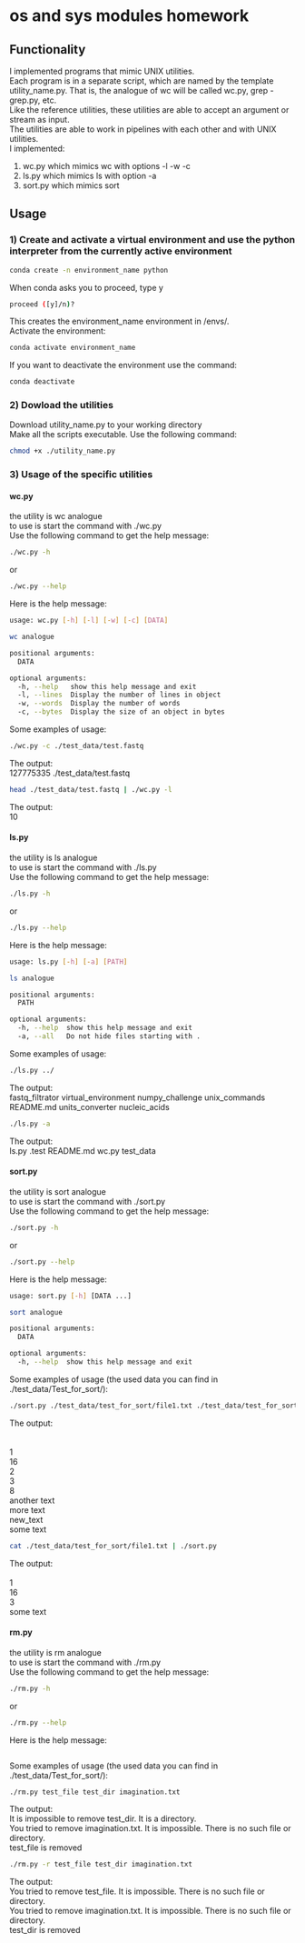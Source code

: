 # os and sys modules homework
## Functionality
I implemented programs that mimic UNIX utilities. <br>
Each program is in a separate script, which are named by the template utility_name.py. That is, the analogue of wc will be called wc.py, grep - grep.py, etc.<br>
Like the reference utilities, these utilities are able to accept an argument or stream as input.<br>
The utilities are able to work in pipelines with each other and with UNIX utilities.<br>
I implemented: <br>
1) wc.py which mimics wc with options -l -w -c <br>
2) ls.py which mimics ls with option -a <br>
3) sort.py which mimics sort <br>

## Usage
### 1) Create and activate a virtual environment and use the python interpreter from the currently active environment
```bash
conda create -n environment_name python
```
When conda asks you to proceed, type y
```bash
proceed ([y]/n)?
```
This creates the environment_name environment in /envs/.<br>
Activate the environment:
```bash
conda activate environment_name
```
If you want to deactivate the environment use the command:
```bash
conda deactivate
```
### 2) Dowload the utilities
Download utility_name.py to your working directory<br>
Make all the scripts executable. Use the following command:
```bash
chmod +x ./utility_name.py
```
### 3) Usage of the specific utilities
#### wc.py
the utility is wc analogue <br>
to use is start the command with ./wc.py <br>
Use the following command to get the help message:
```bash
./wc.py -h
```
or 
```bash
./wc.py --help
```
Here is the help message:
```bash
usage: wc.py [-h] [-l] [-w] [-c] [DATA]

wc analogue

positional arguments:
  DATA

optional arguments:
  -h, --help   show this help message and exit
  -l, --lines  Display the number of lines in object
  -w, --words  Display the number of words
  -c, --bytes  Display the size of an object in bytes
```
Some examples of usage:
```bash
./wc.py -c ./test_data/test.fastq
```
The output:<br>
127775335 ./test_data/test.fastq
```bash
head ./test_data/test.fastq | ./wc.py -l
```
The output:<br>
10
#### ls.py
the utility is ls analogue <br>
to use is start the command with ./ls.py <br>
Use the following command to get the help message:
```bash
./ls.py -h
```
or
```bash
./ls.py --help
```
Here is the help message:
```bash
usage: ls.py [-h] [-a] [PATH]

ls analogue

positional arguments:
  PATH

optional arguments:
  -h, --help  show this help message and exit
  -a, --all   Do not hide files starting with .
```
Some examples of usage:
```bash
./ls.py ../
```
The output:<br>
fastq_filtrator virtual_environment numpy_challenge unix_commands README.md units_converter nucleic_acids
```bash
./ls.py -a
```
The output:<br>
ls.py .test README.md wc.py test_data
#### sort.py
the utility is sort analogue <br>
to use is start the command with ./sort.py <br>
Use the following command to get the help message:
```bash
./sort.py -h
```
or
```bash
./sort.py --help
```
Here is the help message:
```bash
usage: sort.py [-h] [DATA ...]

sort analogue

positional arguments:
  DATA

optional arguments:
  -h, --help  show this help message and exit
```
Some examples of usage (the used data you can find in ./test_data/Test_for_sort/):
```bash
./sort.py ./test_data/test_for_sort/file1.txt ./test_data/test_for_sort/file2.txt ./test_data/test_for_sort/new_file.txt
```
The output:<br>
<br>
<br>
1<br>
16<br>
2<br>
3<br>
8<br>
another text<br>
more text<br>
new_text<br>
some text<br>
```bash
cat ./test_data/test_for_sort/file1.txt | ./sort.py
```
The output:<br>
<br>
1<br>
16<br>
3<br>
some text<br>
#### rm.py
the utility is rm analogue <br>
to use is start the command with ./rm.py <br>
Use the following command to get the help message:
```bash
./rm.py -h
```
or
```bash
./rm.py --help
```
Here is the help message:
```bash

```
Some examples of usage (the used data you can find in ./test_data/Test_for_sort/):
```bash
./rm.py test_file test_dir imagination.txt
```
The output:<br>
It is impossible to remove test_dir. It is a directory.<br>
You tried to remove imagination.txt. It is impossible. There is no such file or directory.<br>
test_file is removed
```bash
./rm.py -r test_file test_dir imagination.txt
```
The output:<br>
You tried to remove test_file. It is impossible. There is no such file or directory.<br>
You tried to remove imagination.txt. It is impossible. There is no such file or directory.<br>
test_dir is removed

